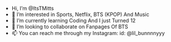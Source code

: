 - Hi, I’m @ItsTMitts
- 👀 I’m interested in Sports, Netflix, BTS (KPOP) And Music
- 🌱 I’m currently learning Coding And I just Turned 12
- 💞️ I’m looking to collaborate on Fanpages Of BTS
- 📫 You can reach me through my Instagram: id: @lil_bunnnnyyy

<!---
ItsTMitts/ItsTMitts is a ✨ special ✨ repository because its `README.md` (this file) appears on your GitHub profile.
You can click the Preview link to take a look at your changes.
--->
